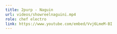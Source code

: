 ```yaml
---
title: 2purp - Naguin
url: videos/showreelnaguini.mp4
role: chef electro
link: https://www.youtube.com/embed/Vvj6LmeM-BI
---
```

